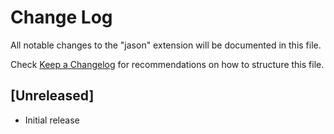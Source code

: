 # Change Log

All notable changes to the "jason" extension will be documented in this file.

Check [Keep a Changelog](http://keepachangelog.com/) for recommendations on how to structure this file.

## [Unreleased]

- Initial release